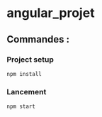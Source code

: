 # angular_projet

## Commandes :

### Project setup
```
npm install
```

### Lancement
```
npm start
```
